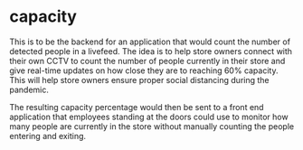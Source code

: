 # capacity
This is to be the backend for an application that would count the number of detected people in a livefeed. The idea is to help store owners connect 
with their own CCTV to count the number of people currently in their store and give real-time updates on how close they are to reaching 60% capacity.
This will help store owners ensure proper social distancing during the pandemic. 

The resulting capacity percentage would then be sent to a front end application that employees standing at the doors could use to monitor how many people are 
currently in the store without manually counting the people entering and exiting. 
